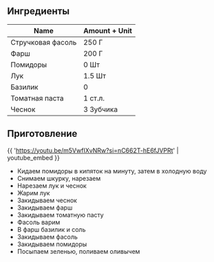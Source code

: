 ## Ингредиенты

| Name          | Amount + Unit |
|---------------|--------------|
| Стручковая фасоль | 250 Г        |
| Фарш           | 200 Г        |
| Помидоры      | 0 Шт         |
| Лук            | 1.5 Шт       |
| Базилик       | 0            |
| Томатная паста | 1 ст.л.      |
| Чеснок        | 3 Зубчика   |


## Приготовление

{{ 'https://youtu.be/m5VwfIXvNRw?si=nC662T-hE6fJVPRt' | youtube_embed }}

- Кидаем помидоры в кипяток на минуту, затем в холодную воду
- Снимаем шкурку, нарезаем
- Нарезаем лук и чеснок
- Жарим лук
- Закидываем чеснок
- Закидываем фарш
- Закидываем томатную пасту
- Фасоль варим
- В фарш базилик и соль
- Закидываем фасоль
- Закидываем помидоры
- Посыпаем зеленью, поливаем оливычем